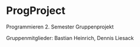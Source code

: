 # ProgProject
Programmieren 2. Semester Gruppenprojekt

Gruppenmitglieder: Bastian Heinrich, Dennis Liesack
